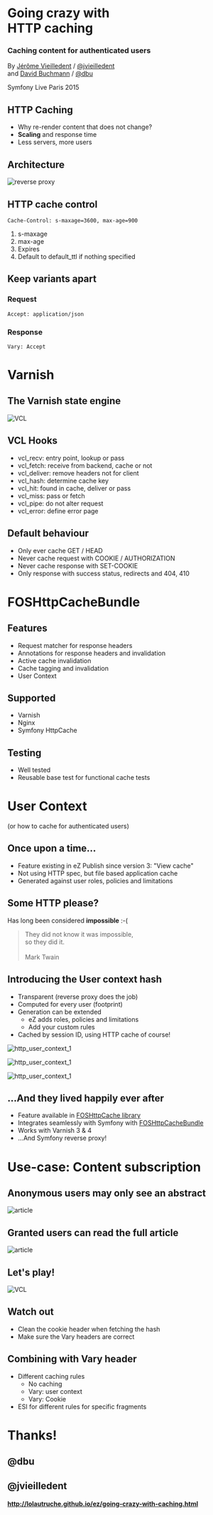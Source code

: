 # Going crazy with <br>HTTP caching
### Caching content for authenticated users

By [Jérôme Vieilledent](https://github.com/lolautruche) / [@jvieilledent](http://twitter.com/jvieilledent)
<br>and [David Buchmann](http://davidbu.ch/mann/) / [@dbu](http://twitter.com/dbu)

Symfony Live Paris 2015


## HTTP Caching

* Why re-render content that does not change?
* **Scaling** and response time
* Less servers, more users


## Architecture

![reverse proxy](assets/varnish-reverse-proxy.png)


## HTTP cache control

```
Cache-Control: s-maxage=3600, max-age=900
```

1. s-maxage
2. max-age
3. Expires
4. Default to default_ttl if nothing specified


## Keep variants apart

### Request
```
Accept: application/json
```
### Response
```
Vary: Accept
```



# Varnish


## The Varnish state engine
![VCL](assets/varnish-vcl.png)


## VCL Hooks
* vcl_recv: entry point, lookup or pass
* vcl_fetch: receive from backend, cache or not
* vcl_deliver: remove headers not for client
* vcl_hash: determine cache key
* vcl_hit: found in cache, deliver or pass
* vcl_miss: pass or fetch
* vcl_pipe: do not alter request
* vcl_error: define error page


## Default behaviour

* Only ever cache GET / HEAD
* Never cache request with COOKIE / AUTHORIZATION
* Never cache response with SET-COOKIE
* Only response with success status, redirects and 404, 410




# FOSHttpCacheBundle


## Features

* Request matcher for response headers
* Annotations for response headers and invalidation
* Active cache invalidation
* Cache tagging and invalidation
* User Context


## Supported

* Varnish
* Nginx
* Symfony HttpCache


## Testing

* Well tested
* Reusable base test for functional cache tests




# User Context

(or how to cache for authenticated users)


## Once upon a time...
* Feature existing in eZ Publish since version 3: "View cache"
* Not using HTTP spec, but file based application cache
* Generated against user roles, policies and limitations


## Some HTTP please?
Has long been considered **impossible** :-(

> They did not know it was impossible,<br>so they did it.<br> <!-- .element: class="fragment" -->
> <br> Mark Twain


## Introducing the User context hash
* Transparent (reverse proxy does the job)
* Computed for every user (footprint)
* Generation can be extended
  * eZ adds roles, policies and limitations
  * Add your custom rules
* Cached by session ID, using HTTP cache of course!


![http_user_context_1](assets/http_user_context_1.png)


![http_user_context_1](assets/http_user_context_2.png)


![http_user_context_1](assets/http_user_context_3.png)


## ...And they lived happily ever after
* Feature available in [FOSHttpCache library](http://foshttpcache.readthedocs.org/en/latest/)
* Integrates seamlessly with Symfony with [FOSHttpCacheBundle](http://foshttpcachebundle.readthedocs.org/en/latest/)
* Works with Varnish 3 & 4
* ...And Symfony reverse proxy! <!-- .element: class="fragment" -->



# Use-case: Content subscription


## Anonymous users may only see an abstract
![article](assets/article_anonymous.png)


## Granted users can read the full article
![article](assets/article_subscriber.png)


## Let's play!

![VCL](assets/varnish-stage.png)



## Watch out

* Clean the cookie header when fetching the hash
* Make sure the Vary headers are correct


## Combining with Vary header

* Different caching rules
    * No caching
    * Vary: user context
    * Vary: Cookie
* ESI for different rules for specific fragments



# Thanks!

## @dbu

## @jvieilledent

#### http://lolautruche.github.io/ez/going-crazy-with-caching.html